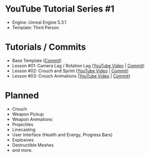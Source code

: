 #  YouTube Tutorial Series #1
- Engine: Unreal Engine 5.3.1
- Template: Third Person

# Tutorials / Commits
- Base Template ([Commit](https://github.com/itsmikethetech/YouTube-Tutorial-Series-1-UE-5.3/tree/6e96324bfbc1c53f3fcf0ed5d33189b6f0f3e057))
- Lesson #01: Camera Lag / Rotation Lag ([YouTube Video](https://youtu.be/0XYPz4Acduo) | [Commit](https://github.com/itsmikethetech/YouTube-Tutorial-Series-1-UE-5.3/tree/57a3d02ffdadbb7ab62b86ae3f5b72cc459cd604))
- Lesson #02: Crouch and Sprint ([YouTube Video](https://youtu.be/hR9x3uYG2x8) | [Commit](https://github.com/itsmikethetech/YouTube-Tutorial-Series-1-UE-5.3/tree/38f085de40c8860c1b146c869c179ed8796a9582))
- Lesson #03: Crouch Animations ([YouTube Video]() | [Commit](https://github.com/itsmikethetech/YouTube-Tutorial-Series-1-UE-5.3/tree/c68f1712f6d91483b3c9f76855e5675cf2fe08bc))

# Planned
- Crouch
- Weapon Pickup
- Weapon Animations
- Projectiles
- Linecasting
- User Interface (Health and Energy, Progress Bars)
- Explosives
- Destructible Meshes
- and more.
